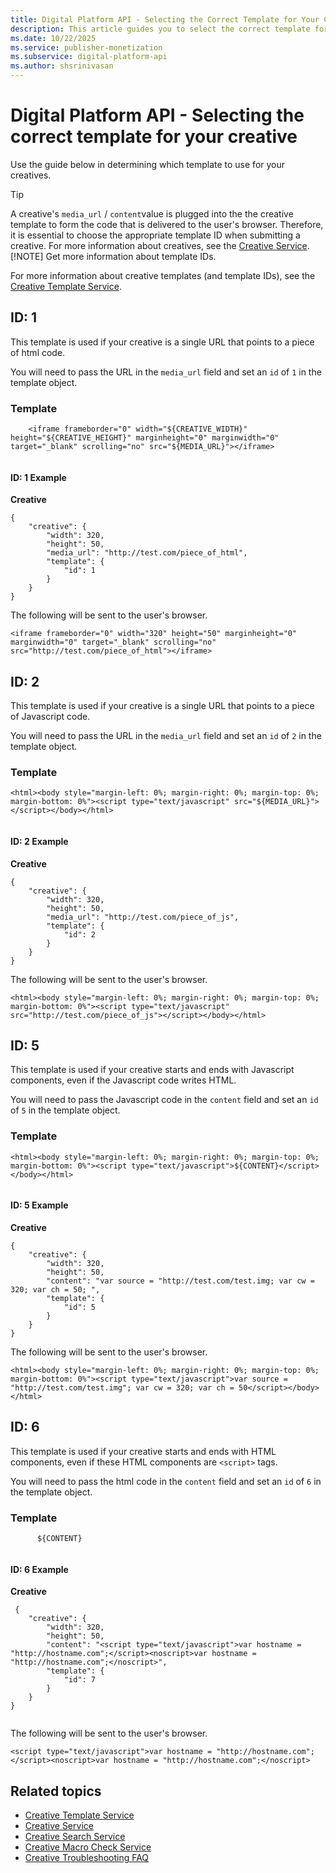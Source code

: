 ```yaml
---
title: Digital Platform API - Selecting the Correct Template for Your Creative
description: This article guides you to select the correct template for your creative.
ms.date: 10/22/2025
ms.service: publisher-monetization
ms.subservice: digital-platform-api
ms.author: shsrinivasan
---
```


# Digital Platform API - Selecting the correct template for your creative

Use the guide below in determining which template to use for your creatives.

> [!TIP]
> A creative's `media_url` / `content`value is plugged into the the creative template to form the code that is delivered to the user's browser. Therefore, it is essential to choose the appropriate template ID when submitting a creative. For more information about creatives, see the [Creative Service](./creative-service.md).
> [!NOTE]
> Get more information about template IDs.
>
> For more information about creative templates (and template IDs), see the [Creative Template Service](./creative-template-service.md).

## ID: 1

This template is used if your creative is a single URL that points to a piece of html code.

You will need to pass the URL in the `media_url` field and set an `id` of `1` in the template object.

### Template

```
    <iframe frameborder="0" width="${CREATIVE_WIDTH}" height="${CREATIVE_HEIGHT}" marginheight="0" marginwidth="0" target="_blank" scrolling="no" src="${MEDIA_URL}"></iframe>  
            
```

#### ID: 1 Example

**Creative**

```
{
    "creative": {
        "width": 320,
        "height": 50,
        "media_url": "http://test.com/piece_of_html",
        "template": {
            "id": 1
        }
    }
}
```

The following will be sent to the user's browser.

```
<iframe frameborder="0" width="320" height="50" marginheight="0" marginwidth="0" target="_blank" scrolling="no" src="http://test.com/piece_of_html"></iframe>
```

## ID: 2

This template is used if your creative is a single URL that points to a piece of Javascript code.

You will need to pass the URL in the `media_url` field and set an `id` of `2` in the template object.

### Template

```
<html><body style="margin-left: 0%; margin-right: 0%; margin-top: 0%; margin-bottom: 0%"><script type="text/javascript" src="${MEDIA_URL}"></script></body></html>
      
```

#### ID: 2 Example

**Creative**

```
{
    "creative": {
        "width": 320,
        "height": 50,
        "media_url": "http://test.com/piece_of_js",
        "template": {
            "id": 2
        }
    }
}
```

The following will be sent to the user's browser.

```
<html><body style="margin-left: 0%; margin-right: 0%; margin-top: 0%; margin-bottom: 0%"><script type="text/javascript" src="http://test.com/piece_of_js"></script></body></html>
```

## ID: 5

This template is used if your creative starts and ends with Javascript components, even if the Javascript code writes HTML.

You will need to pass the Javascript code in the `content` field and set an `id` of `5` in the template object.

### Template

```
<html><body style="margin-left: 0%; margin-right: 0%; margin-top: 0%; margin-bottom: 0%"><script type="text/javascript">${CONTENT}</script></body></html>
      
```

#### ID: 5 Example

**Creative**

```
{
    "creative": {
        "width": 320,
        "height": 50,
        "content": "var source = "http://test.com/test.img; var cw = 320; var ch = 50; ",
        "template": {
            "id": 5
        }
    }
}
```

The following will be sent to the user's browser.

```
<html><body style="margin-left: 0%; margin-right: 0%; margin-top: 0%; margin-bottom: 0%"><script type="text/javascript">var source = "http://test.com/test.img"; var cw = 320; var ch = 50</script></body></html>
```

## ID: 6

This template is used if your creative starts and ends with HTML components, even if these HTML components are `<script>` tags.

You will need to pass the html code in the `content` field and set an `id` of `6` in the template object.

### Template

```
      ${CONTENT}
      
```

#### ID: 6 Example

**Creative**

```
 {
    "creative": {
        "width": 320,
        "height": 50,
        "content": "<script type="text/javascript">var hostname = "http://hostname.com";</script><noscript>var hostname = "http://hostname.com";</noscript>",
        "template": {
            "id": 7
        }
    }
}
 
```

The following will be sent to the user's browser.

```
<script type="text/javascript">var hostname = "http://hostname.com";</script><noscript>var hostname = "http://hostname.com";</noscript>
```

## Related topics

- [Creative Template Service](./creative-template-service.md)
- [Creative Service](./creative-service.md)
- [Creative Search Service](./creative-search-service.md)
- [Creative Macro Check Service](./creative-macro-check-service.md)
- [Creative Troubleshooting FAQ](../bidders/creative-troubleshooting-faq.md)
